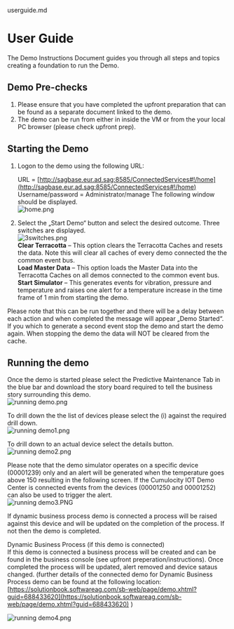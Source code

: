 ﻿userguide.md

# User Guide

The Demo Instructions Document guides you through all steps and topics creating a foundation to run the Demo.

## Demo Pre-checks

1.  Please ensure that you have completed the upfront preparation that can be found as a separate document linked to the demo.
2.  The demo can be run from either in inside the VM or from the your local PC browser (please check upfront prep).

## Starting the Demo

1.  Logon to the demo using the following URL:
    
    URL = [http://sagbase.eur.ad.sag:8585/ConnectedServices#!/home](http://sagbase.eur.ad.sag:8585/ConnectedServices#!/home)  
    Username/password = Administrator/manage The following window  
    should be displayed.  
    ![home.png](./images/home.png)
    
2.  Select the „Start Demo“ button and select the desired outcome. Three switches are displayed.  
    ![3switches.png](./images/3switches.png)  
    **Clear Terracotta** – This option clears the Terracotta Caches and resets the data. Note this will clear all caches of every demo connected the the common event bus.  
    **Load Master Data** – This option loads the Master Data into the Terracotta Caches on all demos connected to the common event bus.  
    **Start Simulator** – This generates events for vibration, pressure and temperature and raises one alert for a temperature increase in the time frame of 1 min from starting the demo.
    

Please note that this can be run together and there will be a delay between each action and when completed the message will appear „Demo Started“. If you which to generate a second event stop the demo and start the demo again. When stopping the demo the data will NOT be cleared from the cache.

## Running the demo

Once the demo is started please select the Predictive Maintenance Tab in the blue bar and download the story board required to tell the business story surrounding this demo.  
![running demo.png](./images/running%20demo.png)

To drill down the the list of devices please select the (i) against the required drill down.  
![running demo1.png](./images/running%20demo1.png)

To drill down to an actual device select the details button.![running demo2.png](./images/running%20demo2.png)

Please note that the demo simulator operates on a specific device (00001239) only and an alert will be generated when the temperature goes above 150 resulting in the following screen. If the Cumulocity IOT Demo Center is connected events from the devices (00001250 and 00001252) can also be used to trigger the alert.  
![running demo3.PNG](./images/running%20demo3.PNG)

If dynamic business process demo is connected a process will be raised against this device and will be updated on the completion of the process. If not then the demo is completed.

Dynamic Business Process (if this demo is connected)  
If this demo is connected a business process will be created and can be found in the business console (see upfront preperation/instructions). Once completed the process will be updated, alert removed and device sataus changed. (further details of the connected demo for Dynamic Business Process demo can be found at the following location: [https://solutionbook.softwareag.com/sb-web/page/demo.xhtml?guid=688433620](https://solutionbook.softwareag.com/sb-web/page/demo.xhtml?guid=688433620) )

![running demo4.png](./images/running%20demo4.png)
